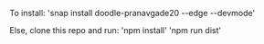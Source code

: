 To install: 'snap install doodle-pranavgade20 --edge --devmode'

Else, clone this repo and run:
'npm install'
'npm run dist'
